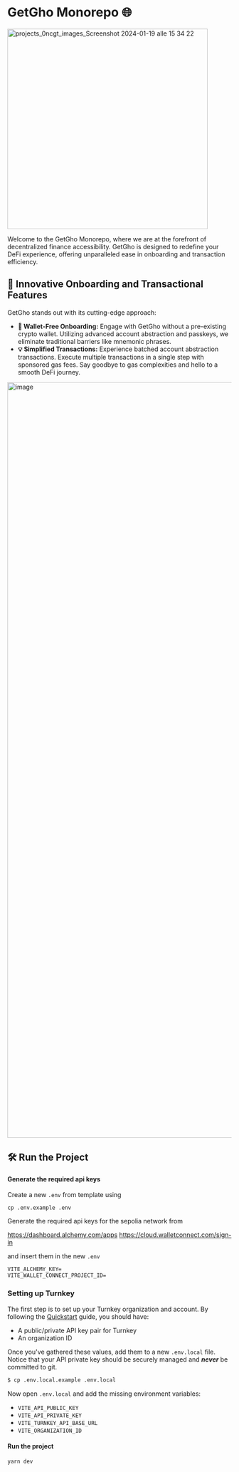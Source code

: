 # GetGho Monorepo 🌐
<img width="450" alt="projects_0ncgt_images_Screenshot 2024-01-19 alle 15 34 22" src="https://github.com/akanoce/getgho/assets/64158778/ee75a453-d714-46f8-826b-43b08817a08a">


Welcome to the GetGho Monorepo, where we are at the forefront of decentralized finance accessibility. GetGho is designed to redefine your DeFi experience, offering unparalleled ease in onboarding and transaction efficiency.

## 🚀 Innovative Onboarding and Transactional Features
GetGho stands out with its cutting-edge approach:

- **🔐 Wallet-Free Onboarding:** Engage with GetGho without a pre-existing crypto wallet. Utilizing advanced account abstraction and passkeys, we eliminate traditional barriers like mnemonic phrases.
- **💡 Simplified Transactions:** Experience batched account abstraction transactions. Execute multiple transactions in a single step with sponsored gas fees. Say goodbye to gas complexities and hello to a smooth DeFi journey.


<img width="1698" alt="image" src="https://github.com/akanoce/getgho/assets/64158778/1148783d-903f-49aa-bc2a-b57ea1e03650">


## 🛠️ Run the Project

#### Generate the required api keys

Create a new `.env` from template using

```
cp .env.example .env
```

Generate the required api keys for the sepolia network from

https://dashboard.alchemy.com/apps
https://cloud.walletconnect.com/sign-in

and insert them in the new `.env`

```
VITE_ALCHEMY_KEY=
VITE_WALLET_CONNECT_PROJECT_ID=
```

### Setting up Turnkey

The first step is to set up your Turnkey organization and account. By following the [Quickstart](https://docs.turnkey.com/getting-started/quickstart) guide, you should have:

-   A public/private API key pair for Turnkey
-   An organization ID

Once you've gathered these values, add them to a new `.env.local` file. Notice that your API private key should be securely managed and **_never_** be committed to git.

```bash
$ cp .env.local.example .env.local
```

Now open `.env.local` and add the missing environment variables:

-   `VITE_API_PUBLIC_KEY`
-   `VITE_API_PRIVATE_KEY`
-   `VITE_TURNKEY_API_BASE_URL`
-   `VITE_ORGANIZATION_ID`

#### Run the project

```
yarn dev
```
